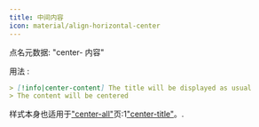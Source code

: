 ```yaml
---
title: 中间内容
icon: material/align-horizontal-center
---
```


点名元数据: "center- 内容"

用法 :
```md
> [!info|center-content] The title will be displayed as usual
> The content will be centered
```

样式本身也适用于["center-all"](../combined-styling/page-13.md)页:1["center-title"](../title-styling/page-13.md)。.